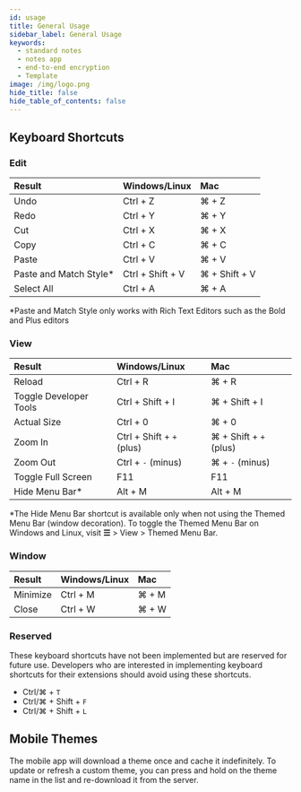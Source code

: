 ```yaml
---
id: usage
title: General Usage
sidebar_label: General Usage
keywords:
  - standard notes
  - notes app
  - end-to-end encryption
  - Template
image: /img/logo.png
hide_title: false
hide_table_of_contents: false
---
```


## Keyboard Shortcuts

### Edit

| Result                  | Windows/Linux    | Mac           |
| :---------------------- | :--------------- | :------------ |
| Undo                    | Ctrl + Z         | ⌘ + Z         |
| Redo                    | Ctrl + Y         | ⌘ + Y         |
| Cut                     | Ctrl + X         | ⌘ + X         |
| Copy                    | Ctrl + C         | ⌘ + C         |
| Paste                   | Ctrl + V         | ⌘ + V         |
| Paste and Match Style\* | Ctrl + Shift + V | ⌘ + Shift + V |
| Select All              | Ctrl + A         | ⌘ + A         |

\*Paste and Match Style only works with Rich Text Editors such as the Bold and Plus editors

### View

| Result                 | Windows/Linux             | Mac                    |
| :--------------------- | :------------------------ | :--------------------- |
| Reload                 | Ctrl + R                  | ⌘ + R                  |
| Toggle Developer Tools | Ctrl + Shift + I          | ⌘ + Shift + I          |
| Actual Size            | Ctrl + 0                  | ⌘ + 0                  |
| Zoom In                | Ctrl + Shift + `+` (plus) | ⌘ + Shift + `+` (plus) |
| Zoom Out               | Ctrl + `-` (minus)        | ⌘ + `-` (minus)        |
| Toggle Full Screen     | F11                       | F11                    |
| Hide Menu Bar\*        | Alt + M                   | Alt + M                |

\*The Hide Menu Bar shortcut is available only when not using the Themed Menu Bar (window decoration). To toggle the Themed Menu Bar on Windows and Linux, visit **☰** > View > Themed Menu Bar.

### Window

| Result   | Windows/Linux | Mac   |
| :------- | :------------ | :---- |
| Minimize | Ctrl + M      | ⌘ + M |
| Close    | Ctrl + W      | ⌘ + W |

### Reserved

These keyboard shortcuts have not been implemented but are reserved for future use. Developers who are interested in implementing keyboard shortcuts for their extensions should avoid using these shortcuts.

- Ctrl/⌘ + `T`
- Ctrl/⌘ + Shift + `F`
- Ctrl/⌘ + Shift + `L`

## Mobile Themes

The mobile app will download a theme once and cache it indefinitely. To update or refresh a custom theme, you can press and hold on the theme name in the list and re-download it from the server.

